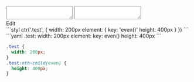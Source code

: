 <div data-size="170" class="code-cont" data-example="even">
    <div class="code">
        <div class="code-wrap">
            <textarea id="stylus"></textarea>
            <textarea id="css"></textarea>
            <div class="edit-code">
                <span>Edit</span>
            </div>
        </div>
    </div>
</div>


<div data-size="170" data-examples="stylus"></div>
```styl
ctr('.test', {
  width: 200px
  element: {
    key: 'even()'
    height: 400px
  }
})
```

<div data-size="170" data-examples="yaml"></div>
```yaml
.test:
  width: 200px
  element:
    key: even()
    height: 400px
```

```css
.test {
  width: 200px;
}
.test:nth-child(even) {
  height: 400px;
}
```
<div class="cf"></div>
